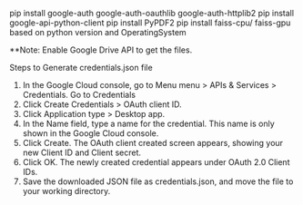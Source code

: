 pip install google-auth google-auth-oauthlib google-auth-httplib2
pip install google-api-python-client
pip install PyPDF2
pip install faiss-cpu/ faiss-gpu based on python version and OperatingSystem

**Note: Enable Google Drive API to get the files.

Steps to Generate credentials.json file
1. In the Google Cloud console, go to Menu menu > APIs & Services > Credentials.
   Go to Credentials
2. Click Create Credentials > OAuth client ID.
3. Click Application type > Desktop app.
4. In the Name field, type a name for the credential. This name is only shown in the Google Cloud console.
5. Click Create. The OAuth client created screen appears, showing your new Client ID and Client secret.
6. Click OK. The newly created credential appears under OAuth 2.0 Client IDs.
7. Save the downloaded JSON file as credentials.json, and move the file to your working directory.
